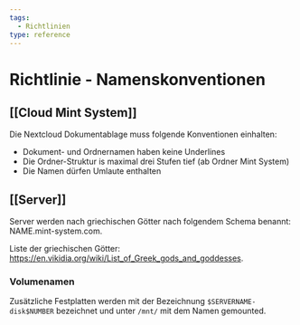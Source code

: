 ```yaml
---
tags:
  - Richtlinien
type: reference
---
```

# Richtlinie - Namenskonventionen

## [[Cloud Mint System]]

Die Nextcloud Dokumentablage muss folgende Konventionen einhalten:
* Dokument- und Ordnernamen haben keine Underlines
* Die Ordner-Struktur is maximal drei Stufen tief (ab Ordner Mint System)
* Die Namen dürfen Umlaute enthalten

## [[Server]]

Server werden nach griechischen Götter nach folgendem Schema benannt: NAME.mint-system.com.

Liste der griechischen Götter: <https://en.vikidia.org/wiki/List_of_Greek_gods_and_goddesses>.

### Volumenamen

Zusätzliche Festplatten werden mit der Bezeichnung `$SERVERNAME-disk$NUMBER` bezeichnet und unter `/mnt/` mit dem Namen gemounted.